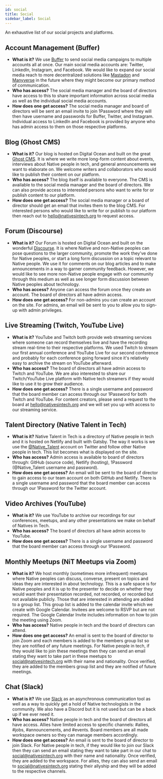 ```yaml
---
id: social
title: Social
sidebar_label: Social
---
```


An exhaustive list of our social projects and platforms.

## Account Management (Buffer)

- **What is it?** We use [Buffer](https://buffer.com/) to send social media campaigns to multiple accounts all at once. Our main social media accounts are: Twitter, LinkedIn, Instagram, and Facebook. We would like to expand our social media reach to more decentralized solutions like [Mastadon](https://joinmastodon.org/) and [Manyverse](https://www.manyver.se/) in the future where they might become our primary method of communication.
- **Who has access?** The social media manager and the board of directors have access to this to share important information across social media as well as the individual social media accounts.
- **How does one get access?** The social media manager and board of directors will be sent an email invite to join 1Password where they will then have username and passwords for Buffer, Twitter, and Instagram. Individual access to LinkedIn and Facebook is provided by anyone who has admin access to them on those respective platforms.

## Blog (Ghost CMS)

- **What is it?** Our blog is hosted on Digital Ocean and built on the great [Ghost CMS](https://ghost.org/). It is where we write more long-form content about events, interviews about Native people in tech, and general announcements we want to elaborate on. We welcome writers and collaborators who would like to publish their content on our platform.
- **Who has access?** The blog itself is available to everyone. The CMS is available to the social media manager and the board of directors. We can also provide access to interested persons who want to write for or publish content to our platform.
- **How does one get access?** The social media manager or a board of director should get an email that invites them to the blog CMS. For interested persons who would like to write for or publish to our platform then reach out to [hello@nativesintech.org](mailto:hello@nativesintech.org) to request access.

## Forum (Discourse)

- **What is it?** Our Forum is hosted on Digital Ocean and built on the wonderful [Discourse](https://www.discourse.org/). It is where Native and non-Native peoples can pose questions to the larger community, promote the work they've done for Native peoples, or start a long form discussion on a topic relevant to Native people. We use it for comments on our blog articles and to make announcements in a way to garner community feedback. However, we would like to see more non-Native people engage with our community through this medium as well as see longer form discussion between Native peoples about technology.
- **Who has access?** Anyone can access the forum once they create an account. The board of directors all have admin access.
- **How does one get access?** For non-admins you can create an account on the site. For admins, an email will be sent to you to allow you to sign-up with admin privileges.

## Live Streaming (Twitch, YouTube Live)

- **What is it?** YouTube and Twitch both provide web streaming services where someone can record themselves live and have the recording stream real-time to their respective platforms. We used Twitch to stream our first annual conference and YouTube Live for our second conference and probably for each conference going forward since it's relatively easy to archive the stream on YouTube afterward.
- **Who has access?** The board of directors all have admin access to Twitch and YouTube. We are also interested to share our Twitch/YouTube Live platform with Native tech streamers if they would like to use it to grow their audience.
- **How does one get access?** There is a single username and password that the board member can access through our 1Password for both Twitch and YouTube. For content creators, please send a request to the board at [hello@nativesintech.org](mailto:hello@nativesintech.org) and we will set you up with access to our streaming service.

## Talent Directory (Native Talent in Tech)

- **What is it?** Native Talent in Tech is a directory of Native people in tech and it is hosted on Netlify and built with Gatsby. The way it works is we use the [@Native_Talent](https://twitter.com/Native_Talent) account on Twitter and follow other Native people in tech. This list becomes what is displayed on the site.
- **Who has access?** Admin access is available to board of directors through: GitHub (source code), Netlify (hosting), 1Password (@Native_Talent username and password).
- **How does one get access?** An email will be sent to the board of director to gain access to our team account on both GitHub and Netlify. There is a single username and password that the board member can access through our 1Password for the Twitter account.

## Video Archives (YouTube)

- **What is it?** We use YouTube to archive our recordings for our conferences, meetups, and any other presentations we make on behalf of Natives in Tech.
- **Who has access?** The board of directors all have admin access to YouTube.
- **How does one get access?** There is a single username and password that the board member can access through our 1Password.

## Monthly Meetups (NiT Meetups via Zoom)

- **What is it?** We host monthly (sometimes more infrequent) meetups where Native peoples can discuss, converse, present on topics and ideas they are interested in about technology. This is a safe space is for Native peoples and it is up to the presenter to decide on whether they would want their presentation recorded, not recorded, or recorded but not available publicly. Those that are interested in attending are added to a group list. This group list is added to the calendar invite which we create with Google Calendar. Invitees are welcome to RSVP but are not required. The Google Calendar Invite includes information on how to join the meeting using Zoom.
- **Who has access?** Native people in tech and the board of directors can attend.
- **How does one get access?** An email is sent to the board of director to join Zoom and each members is added to the members group list so they are notified of any future meetings. For Native people in tech, if they would like to join these meetings then they can send an email stating they want to take part in these meetups to [social@nativesintech.org](mailto:social@nativesintech.org) with their name and nationality. Once verified, they are added to the members group list and they are notified of future meetings.

## Chat (Slack)

- **What is it?** We use [Slack](https://slack.com/) as an asynchronous communication tool as well as a way to quickly get a hold of Native technologists in the community. We also have a Discord but it is not used but can be a back up if we ever need it.
- **Who has access?** Native people in tech and the board of directors all have access. Allies have limited access to specific channels: #allies, #jobs, #announcements, and #events. Board members are all made workspace owners so they can manage members accordingly.
- **How does one get access?** An email is sent to the board of director to join Slack. For Native people in tech, if they would like to join our Slack then they can send an email stating they want to take part in our chat to [social@nativesintech.org](mailto:social@nativesintech.org) with their name and nationality. Once verified, they are added to the workspace. For allies, they can also send an email to [social@nativesintech.org](mailto:social@nativesintech.org) stating their allyship and they will be added to the respective channels.
